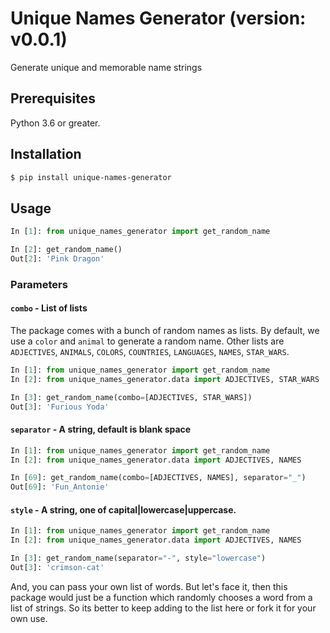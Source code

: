 # Unique Names Generator (version: v0.0.1)

Generate unique and memorable name strings


## Prerequisites

Python 3.6 or greater.

## Installation

```sh
$ pip install unique-names-generator
```

## Usage

```python
In [1]: from unique_names_generator import get_random_name

In [2]: get_random_name()
Out[2]: 'Pink Dragon'

```

### Parameters

#### `combo` - List of lists

The package comes with a bunch of random names as lists. By default, we use a `color` and `animal` to generate a random name.
Other lists are `ADJECTIVES`, `ANIMALS`, `COLORS`, `COUNTRIES`, `LANGUAGES`, `NAMES`, `STAR_WARS`.

```python
In [1]: from unique_names_generator import get_random_name
In [2]: from unique_names_generator.data import ADJECTIVES, STAR_WARS

In [3]: get_random_name(combo=[ADJECTIVES, STAR_WARS])
Out[3]: 'Furious Yoda'

```

#### `separator` - A string, default is blank space ` `


```python
In [1]: from unique_names_generator import get_random_name
In [2]: from unique_names_generator.data import ADJECTIVES, NAMES

In [69]: get_random_name(combo=[ADJECTIVES, NAMES], separator="_")
Out[69]: 'Fun_Antonie'
```

#### `style` - A string, one of capital|lowercase|uppercase.


```python
In [1]: from unique_names_generator import get_random_name
In [2]: from unique_names_generator.data import ADJECTIVES, NAMES

In [3]: get_random_name(separator="-", style="lowercase")
Out[3]: 'crimson-cat'

```

And, you can pass your own list of words. But let's face it, then this package would just be a function which randomly chooses a word from a list of strings. So its better to keep adding to the list here or fork it for your own use.
